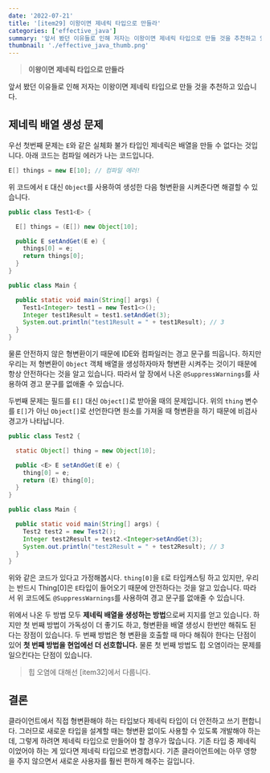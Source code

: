 ```yaml
---
date: '2022-07-21'
title: '[item29] 이왕이면 제네릭 타입으로 만들라'
categories: ['effective_java']
summary: '앞서 봤던 이유들로 인해 저자는 이왕이면 제네릭 타입으로 만들 것을 추천하고 있습니다.'
thumbnail: './effective_java_thumb.png'
---
```


> **이왕이면 제네릭 타입으로 만들라**

앞서 봤던 이유들로 인해 저자는 이왕이면 제네릭 타입으로 만들 것을 추천하고 있습니다.

## 제네릭 배열 생성 문제
우선 첫번째 문제는 `E`와 같은 실체화 불가 타입인 제네릭은 배열을 만들 수 없다는 것입니다. 아래 코드는 컴파일 에러가 나는 코드입니다.
```java
E[] things = new E[10]; // 컴파일 에러!
```
위 코드에서 `E` 대신 `Object`를 사용하여 생성한 다음 형변환을 시켜준다면 해결할 수 있습니다.
```java
public class Test1<E> {

  E[] things = (E[]) new Object[10];

  public E setAndGet(E e) {
    things[0] = e;
    return things[0];
  }
}

public class Main {

  public static void main(String[] args) {
    Test1<Integer> test1 = new Test1<>();
    Integer test1Result = test1.setAndGet(3);
    System.out.println("test1Result = " + test1Result); // 3
  }
}
```
물론 안전하지 않은 형변환이기 때문에 IDE와 컴파일러는 경고 문구를 띄웁니다. 하지만 우리는 저 형변환이 `Object` 객체 배열을 생성하자마자 형변환 시켜주는 것이기 때문에 항상 안전하다는 것을 알고 있습니다. 따라서 앞 장에서 나온 `@SuppressWarnings`를 사용하여 경고 문구를 없애줄 수 있습니다.

두번째 문제는 필드를 `E[]` 대신 `Object[]`로 받아올 때의 문제입니다. 위의 `thing` 변수를 `E[]`가 아닌 `Object[]`로 선언한다면 원소를 가져올 때 형변환을 하기 때문에 비검사 경고가 나타납니다.
```java
public class Test2 {

  static Object[] thing = new Object[10];

  public <E> E setAndGet(E e) {
    thing[0] = e;
    return (E) thing[0];
  }
}

public class Main {

  public static void main(String[] args) {
    Test2 test2 = new Test2();
    Integer test2Result = test2.<Integer>setAndGet(3);
    System.out.println("test2Result = " + test2Result); // 3
  }
}
```
위와 같은 코드가 있다고 가정해봅시다. `thing[0]`을 `E`로 타입캐스팅 하고 있지만, 우리는 반드시 Thing[0]은 `E`타입이 들어오기 때문에 안전하다는 것을 알고 있습니다. 따라서 위 코드에도 `@SuppressWarnings`를 사용하여 경고 문구를 없애줄 수 있습니다.

위에서 나온 두 방법 모두 **제네릭 배열을 생성하는 방법**으로써 지지를 얻고 있습니다. 하지만 첫 번째 방법이 가독성이 더 좋기도 하고, 형변환을 배열 생성시 한번만 해줘도 된다는 장점이 있습니다. 두 번째 방법은 형 변환을 호출할 때 마다 해줘야 한다는 단점이 있어 **첫 번째 방법을 현업에선 더 선호합니다.** 물론 첫 번째 방법도 힙 오염이라는 문제를 일으킨다는 단점이 있습니다.

> 힙 오염에 대해선 [item32]에서 다룹니다.

## 결론
클라이언트에서 직접 형변환해야 하는 타입보다 제네릭 타입이 더 안전하고 쓰기 편합니다. 그러므로 새로운 타입을 설계할 때는 형변환 없이도 사용할 수 있도록 개발해야 하는데, 그렇게 하려면 제네릭 타입으로 만들어야 할 경우가 많습니다. 기존 타입 중 제네릭이었어야 하는 게 있다면 제네릭 타입으로 변경합시다. 기존 클라이언트에는 아무 영향을 주지 않으면서 새로운 사용자를 훨씬 편하게 해주는 길입니다.
